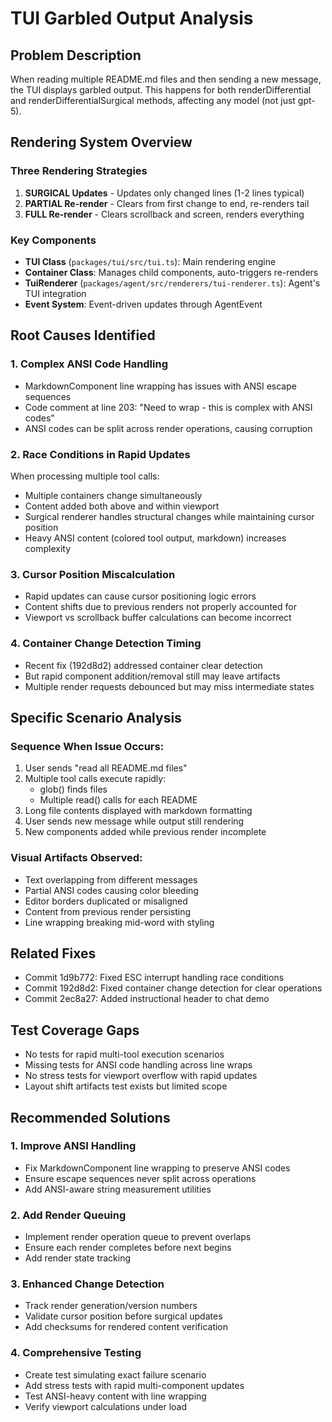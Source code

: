 # TUI Garbled Output Analysis

## Problem Description
When reading multiple README.md files and then sending a new message, the TUI displays garbled output. This happens for both renderDifferential and renderDifferentialSurgical methods, affecting any model (not just gpt-5).

## Rendering System Overview

### Three Rendering Strategies
1. **SURGICAL Updates** - Updates only changed lines (1-2 lines typical)
2. **PARTIAL Re-render** - Clears from first change to end, re-renders tail
3. **FULL Re-render** - Clears scrollback and screen, renders everything

### Key Components
- **TUI Class** (`packages/tui/src/tui.ts`): Main rendering engine
- **Container Class**: Manages child components, auto-triggers re-renders
- **TuiRenderer** (`packages/agent/src/renderers/tui-renderer.ts`): Agent's TUI integration
- **Event System**: Event-driven updates through AgentEvent

## Root Causes Identified

### 1. Complex ANSI Code Handling
- MarkdownComponent line wrapping has issues with ANSI escape sequences
- Code comment at line 203: "Need to wrap - this is complex with ANSI codes"
- ANSI codes can be split across render operations, causing corruption

### 2. Race Conditions in Rapid Updates
When processing multiple tool calls:
- Multiple containers change simultaneously
- Content added both above and within viewport
- Surgical renderer handles structural changes while maintaining cursor position
- Heavy ANSI content (colored tool output, markdown) increases complexity

### 3. Cursor Position Miscalculation
- Rapid updates can cause cursor positioning logic errors
- Content shifts due to previous renders not properly accounted for
- Viewport vs scrollback buffer calculations can become incorrect

### 4. Container Change Detection Timing
- Recent fix (192d8d2) addressed container clear detection
- But rapid component addition/removal still may leave artifacts
- Multiple render requests debounced but may miss intermediate states

## Specific Scenario Analysis

### Sequence When Issue Occurs:
1. User sends "read all README.md files"
2. Multiple tool calls execute rapidly:
   - glob() finds files
   - Multiple read() calls for each README
3. Long file contents displayed with markdown formatting
4. User sends new message while output still rendering
5. New components added while previous render incomplete

### Visual Artifacts Observed:
- Text overlapping from different messages
- Partial ANSI codes causing color bleeding
- Editor borders duplicated or misaligned
- Content from previous render persisting
- Line wrapping breaking mid-word with styling

## Related Fixes
- Commit 1d9b772: Fixed ESC interrupt handling race conditions
- Commit 192d8d2: Fixed container change detection for clear operations
- Commit 2ec8a27: Added instructional header to chat demo

## Test Coverage Gaps
- No tests for rapid multi-tool execution scenarios
- Missing tests for ANSI code handling across line wraps
- No stress tests for viewport overflow with rapid updates
- Layout shift artifacts test exists but limited scope

## Recommended Solutions

### 1. Improve ANSI Handling
- Fix MarkdownComponent line wrapping to preserve ANSI codes
- Ensure escape sequences never split across operations
- Add ANSI-aware string measurement utilities

### 2. Add Render Queuing
- Implement render operation queue to prevent overlaps
- Ensure each render completes before next begins
- Add render state tracking

### 3. Enhanced Change Detection
- Track render generation/version numbers
- Validate cursor position before surgical updates
- Add checksums for rendered content verification

### 4. Comprehensive Testing
- Create test simulating exact failure scenario
- Add stress tests with rapid multi-component updates
- Test ANSI-heavy content with line wrapping
- Verify viewport calculations under load